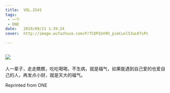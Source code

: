 ```yaml
---
title:	VOL.2541
tags:
 - 一个
 - ONE
date:	2019/09/21 1:39:24
cover:	http://image.wufazhuce.com/FrTCDPZeV9h_pimCunl53uLKfsPc

---
```

![](http://image.wufazhuce.com/FrTCDPZeV9h_pimCunl53uLKfsPc)
---

人一辈子，走走瞧瞧，吃吃喝喝，不生病，就是福气，如果能遇到自己爱的也爱自己的人，再发点小财，就是天大的福气。
 
Reprinted from ONE
